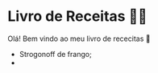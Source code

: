 # Livro de Receitas :man_cook:

Olá! Bem vindo ao meu livro de rececitas :wave:

- Strogonoff de frango;
- 
